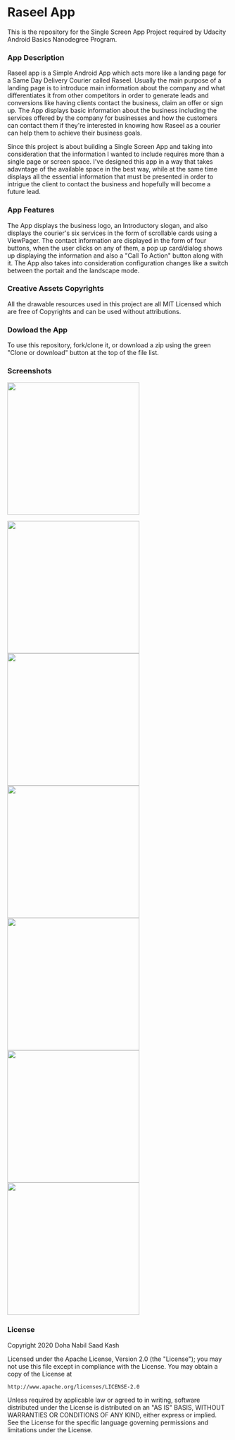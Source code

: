 # Raseel App

This is the repository for the Single Screen App Project required by Udacity Android Basics Nanodegree Program. 

### App Description
Raseel app is a Simple Android App which acts more like a landing page for a Same Day Delivery Courier called Raseel. Usually the main purpose of a landing page is to introduce main information about the company and what differentiates it from other competitors in order to generate leads and conversions like having clients contact the business, claim an offer or sign up.
The App displays basic information about the business including the services offered by the company for businesses and how the customers can contact them if they're interested in knowing how Raseel as a courier can help them to achieve their business goals.

Since this project is about building a Single Screen App and taking into consideration that the information I wanted to include requires more than a single page or screen space. I've designed this app in a way that takes adavntage of the available space in the best way, while at the same time displays all the essential information that must be presented in order to intrigue the client to contact the business and hopefully will become a future lead. 

### App Features
The App displays the business logo, an Introductory slogan, and also displays the courier's six services in the form of scrollable cards using a ViewPager. The contact information are displayed in the form of four buttons, when the user clicks on 
any of them, a pop up card/dialog shows up displaying the information and also a "Call To Action" button along with it. The App also takes into consideration configuration changes like a switch between the portait and the landscape mode.

### Creative Assets Copyrights
All the drawable resources used in this project are all MIT Licensed which are free of Copyrights and can be used without attributions.

### Dowload the App
To use this repository, fork/clone it, or download a zip using the green "Clone or download" button at the top of the file list.  

### Screenshots
<img src="https://i.imgur.com/k4ZYqy7.png" width="300">

<img src="https://i.imgur.com/f4Mt6hA.png" width="300"> <img src="https://i.imgur.com/DAZDQGX.png" width="300"> <img src="https://i.imgur.com/ComMcQE.png" width="300"> <img src="https://i.imgur.com/GtNpwrf.png" width="300"> <img src="https://i.imgur.com/esVYfRB.png" width="300"> <img src="https://i.imgur.com/3pcvrXB.png" width="300">

### License

Copyright 2020 Doha Nabil Saad Kash

Licensed under the Apache License, Version 2.0 (the "License");
you may not use this file except in compliance with the License.
You may obtain a copy of the License at

    http://www.apache.org/licenses/LICENSE-2.0

Unless required by applicable law or agreed to in writing, software
distributed under the License is distributed on an "AS IS" BASIS,
WITHOUT WARRANTIES OR CONDITIONS OF ANY KIND, either express or implied.
See the License for the specific language governing permissions and
limitations under the License.







